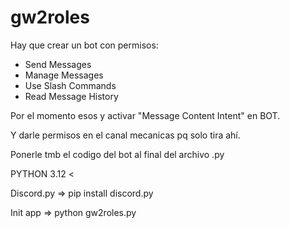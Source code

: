 # gw2roles


Hay que crear un bot con permisos:

- Send Messages
- Manage Messages
- Use Slash Commands
- Read Message History

Por el momento esos y activar "Message Content Intent" en BOT.

Y darle permisos en el canal mecanicas pq solo tira ahí. 

Ponerle tmb el codigo del bot al final del archivo .py


PYTHON 3.12 <

Discord.py => pip install discord.py

Init app => python gw2roles.py
